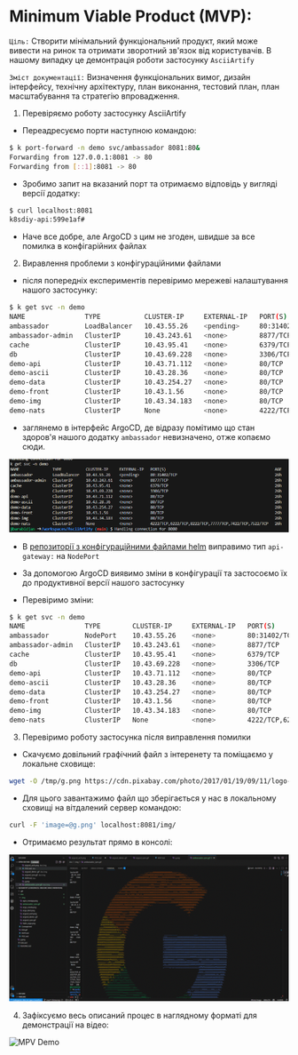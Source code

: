 # Minimum Viable Product (MVP):

`Ціль:` Створити мінімальний функціональний продукт, який може вивести на ринок та отримати зворотний зв'язок від користувачів. В нашому випадку це демонтрація роботи застосунку `AsciiArtify`

`Зміст документації:` Визначення функціональних вимог, дизайн інтерфейсу, технічну архітектуру, план виконання, тестовий план, план масштабування та стратегію впровадження.

1. Перевіряємо роботу застосунку AsciiArtify
- Переадресуємо порти наступною командою:
```bash
$ k port-forward -n demo svc/ambassador 8081:80&
Forwarding from 127.0.0.1:8081 -> 80
Forwarding from [::1]:8081 -> 80
```
- Зробимо запит на вказаний порт та отримаємо відповідь у вигляді версії додатку:  
```bash
$ curl localhost:8081
k8sdiy-api:599e1af#       
```
- Наче все добре, але  ArgoCD з цим не згоден, швидше за все помилка в конфігарійних файлах

2. Виравлення проблеми з конфігураційними файлами
- після попередніх експериментів перевіримо мережеві налаштування нашого застосунку:
```bash
$ k get svc -n demo
NAME               TYPE           CLUSTER-IP     EXTERNAL-IP   PORT(S)                                                 AGE
ambassador         LoadBalancer   10.43.55.26    <pending>     80:31402/TCP                                            26h
ambassador-admin   ClusterIP      10.43.243.61   <none>        8877/TCP                                                26h
cache              ClusterIP      10.43.95.41    <none>        6379/TCP                                                26h
db                 ClusterIP      10.43.69.228   <none>        3306/TCP                                                26h
demo-api           ClusterIP      10.43.71.112   <none>        80/TCP                                                  26h
demo-ascii         ClusterIP      10.43.28.36    <none>        80/TCP                                                  26h
demo-data          ClusterIP      10.43.254.27   <none>        80/TCP                                                  26h
demo-front         ClusterIP      10.43.1.56     <none>        80/TCP                                                  26h
demo-img           ClusterIP      10.43.34.183   <none>        80/TCP                                                  26h
demo-nats          ClusterIP      None           <none>        4222/TCP,6222/TCP,8222/TCP,7777/TCP,7422/TCP,7522/TCP   26h
```
- заглянемо в інтерфейс ArgoCD, де відразу помітимо що стан здоров'я нашого додатку `ambassador` невизначено, отже копаємо сюди.

![ambassador](.img/ambassador_sync.gif)  
- В [репозиторії з конфігураційними файлами helm](https://github.com/barabidjan/go-demo-app/blob/master/helm/values.yaml) виправимо тип `api-gateway:` на `NodePort`

- За допомогою ArgoCD виявимо зміни в конфігурації та застосоємо їх до продуктивної версії нашого застосунку

- Перевіримо зміни:
```bash
$ k get svc -n demo
NAME               TYPE        CLUSTER-IP     EXTERNAL-IP   PORT(S)                                                 AGE
ambassador         NodePort    10.43.55.26    <none>        80:31402/TCP                                            26h
ambassador-admin   ClusterIP   10.43.243.61   <none>        8877/TCP                                                26h
cache              ClusterIP   10.43.95.41    <none>        6379/TCP                                                26h
db                 ClusterIP   10.43.69.228   <none>        3306/TCP                                                26h
demo-api           ClusterIP   10.43.71.112   <none>        80/TCP                                                  26h
demo-ascii         ClusterIP   10.43.28.36    <none>        80/TCP                                                  26h
demo-data          ClusterIP   10.43.254.27   <none>        80/TCP                                                  26h
demo-front         ClusterIP   10.43.1.56     <none>        80/TCP                                                  26h
demo-img           ClusterIP   10.43.34.183   <none>        80/TCP                                                  26h
demo-nats          ClusterIP   None           <none>        4222/TCP,6222/TCP,8222/TCP,7777/TCP,7422/TCP,7522/TCP   26h
```

3. Перевіримо роботу застосунка після виправлення помилки
- Скачуємо довільний графічний файл з інтеренету та поміщаємо у локальне сховище: 
```bash
wget -O /tmp/g.png https://cdn.pixabay.com/photo/2017/01/19/09/11/logo-google-1991840_960_720.png
```
- Для цього завантажимо файл що зберігається у нас в локальному сховищі на вітдалений сервер командою:
```bash
curl -F 'image=@g.png' localhost:8081/img/
```
- Отримаємо результат прямо в консолі:  

![Result](.img/ambassador_curl.gif)  

4. Зафіксуємо весь описаний процес в наглядному форматі для демонстрації на відео:

![MPV Demo](.img/argo_mvp.gif)

